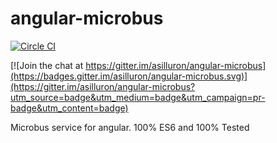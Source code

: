 # angular-microbus
[![Circle CI](https://circleci.com/gh/asilluron/angular-microbus/tree/master.svg?style=svg)](https://circleci.com/gh/asilluron/angular-microbus/tree/master)

[![Join the chat at https://gitter.im/asilluron/angular-microbus](https://badges.gitter.im/asilluron/angular-microbus.svg)](https://gitter.im/asilluron/angular-microbus?utm_source=badge&utm_medium=badge&utm_campaign=pr-badge&utm_content=badge)


Microbus service for angular. 100% ES6 and 100% Tested
